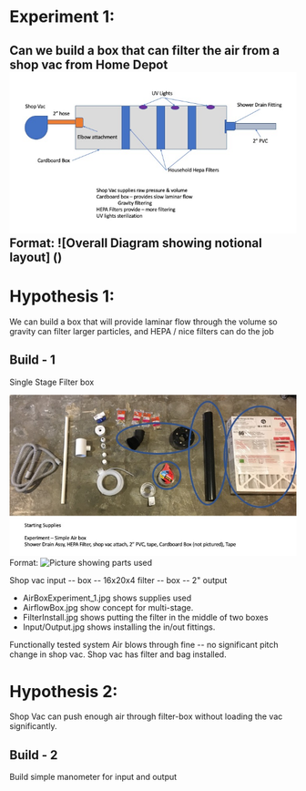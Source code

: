 # Experiment 1:
Can we build a box that can filter the air from a shop vac from Home Depot
![Airflow Box](AirflowBox.jpg)
Format: ![Overall Diagram showing notional layout] ()
---------
# Hypothesis 1:
We can build a box that will provide laminar flow through the volume so gravity can filter larger particles, and HEPA / nice filters can do the job

## Build - 1
Single Stage Filter box

![Parts used](AirBoxExperiment_1.jpg)
Format: ![Picture showing parts used ]()

Shop vac input -- box -- 16x20x4 filter -- box -- 2" output
* AirBoxExperiment_1.jpg shows supplies used
* AirflowBox.jpg show concept for multi-stage.
* FilterInstall.jpg shows putting the filter in the middle of two boxes
* Input/Output.jpg shows installing the in/out fittings.

Functionally tested system Air blows through fine -- no significant pitch change in shop vac. Shop vac has filter and bag installed.

# Hypothesis 2:
Shop Vac can push enough air through filter-box without loading the vac significantly.

## Build - 2
Build simple manometer for input and output
